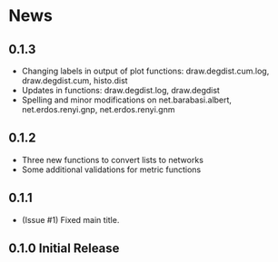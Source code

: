 # News

## 0.1.3
* Changing labels in output of plot functions: draw.degdist.cum.log, draw.degdist.cum, histo.dist
* Updates in functions: draw.degdist.log, draw.degdist
* Spelling and minor modifications on net.barabasi.albert, net.erdos.renyi.gnp, net.erdos.renyi.gnm

## 0.1.2
* Three new functions to convert lists to networks
* Some additional validations for metric functions

## 0.1.1 
* (Issue #1) Fixed main title.

## 0.1.0 Initial Release
